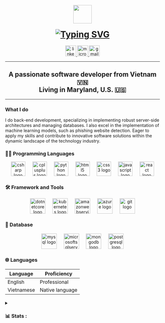 

<div align="center", style="margin-bottom: -20px;">
  <img height="60" src="https://user-images.githubusercontent.com/74038190/212284158-e840e285-664b-44d7-b79b-e264b5e54825.gif"  />
</div>

<h1 align="center">
<a href="https://git.io/typing-svg"><img src="https://readme-typing-svg.herokuapp.com?font=Lato&weight=6000&size=40&duration=3000&pause=700&color=2B56F7&center=true&vCenter=true&random=true&width=600&height=60&lines=Hi+There%F0%9F%91%8B;I'm+Tuan+(Will)+Vo" alt="Typing SVG" /></a>
</h1>

<div align="center">
  <a href="https://www.linkedin.com/in/tuanvo73/" target="_blank">
    <img src="https://img.shields.io/static/v1?message=LinkedIn&logo=linkedin&label=&color=0c1020&logoColor=&labelColor=&style=for-the-badge" height="35" alt="linkedin logo"  />
  </a>
  <a href="https://tvo2@seattleu.edu" target="_blank">
    <img src="https://img.shields.io/static/v1?message=Outlook&logo=microsoft-outlook&label=&color=0c1020&logoColor=white&labelColor=&style=for-the-badge" height="35" alt="microsoft-outlook logo"  />
  </a>
  <a href="https://tuanvo.will@gmail.com" target="_blank">
    <img src="https://img.shields.io/static/v1?message=Gmail&logo=gmail&label=&color=0c1020&logoColor=&labelColor=&style=for-the-badge" height="35" alt="gmail logo"  />
  </a>
</div>

---

<h2 align="center">A passionate software developer from Vietnam 🇻🇳 <br>Living in Maryland, U.S. 🇺🇸</h2>

---

####
<h3 align="left">What I do</h3>


<p align="left">I do back-end development, specializing in implementing robust server-side architectures and managing databases. I also excel in the implementation of machine learning models, such as phishing website detection. Eager to apply my skills and contribute to innovative software solutions within the dynamic landscape of the technology industry.</p>

<h3 align="left">👨‍💻 Programming Languages</h3>


<div align="center">
  <img src="https://cdn.jsdelivr.net/gh/devicons/devicon/icons/csharp/csharp-original.svg" height="47" alt="csharp logo"  />
  <img width="15" />
  <img src="https://cdn.jsdelivr.net/gh/devicons/devicon/icons/cplusplus/cplusplus-original.svg" height="47" alt="cplusplus logo"  />
  <img width="15" />
  <img src="https://cdn.jsdelivr.net/gh/devicons/devicon/icons/python/python-original.svg" height="47" alt="python logo"  />
  <img width="15" />
  <img src="https://cdn.jsdelivr.net/gh/devicons/devicon/icons/html5/html5-original.svg" height="47" alt="html5 logo"  />
  <img width="15" />
  <img src="https://cdn.jsdelivr.net/gh/devicons/devicon/icons/css3/css3-original.svg" height="47" alt="css3 logo"  />
  <img width="15" />
  <img src="https://cdn.jsdelivr.net/gh/devicons/devicon/icons/javascript/javascript-original.svg" height="47" alt="javascript logo"  />
  <img width="15" />
  <img src="https://cdn.jsdelivr.net/gh/devicons/devicon/icons/react/react-original.svg" height="47" alt="react logo"  />
</div>

####

<h3 align="left">🛠 Framework and Tools</h3>

####

<div align="center">
  <img src="https://cdn.jsdelivr.net/gh/devicons/devicon/icons/dotnetcore/dotnetcore-original.svg" height="50" alt="dotnetcore logo"  />
  <img width="15" />
  <img src="https://cdn.jsdelivr.net/gh/devicons/devicon/icons/kubernetes/kubernetes-plain.svg" height="50" alt="kubernetes logo"  />
  <img width="15" />
  <img src="https://cdn.jsdelivr.net/gh/devicons/devicon/icons/amazonwebservices/amazonwebservices-original.svg" height="50" alt="amazonwebservices logo"  />
  <img width="15" />
  <img src="https://cdn.jsdelivr.net/gh/devicons/devicon/icons/azure/azure-original.svg" height="50" alt="azure logo"  />
  <img width="15" />
  <img src="https://cdn.jsdelivr.net/gh/devicons/devicon/icons/git/git-original.svg" height="50" alt="git logo"  />
</div>

####

<h3 align="left">📂 Database</h3>

####

<div align="center">
  <img src="https://cdn.jsdelivr.net/gh/devicons/devicon/icons/mysql/mysql-original.svg" height="50" alt="mysql logo"  />
  <img width="15" />
  <img src="https://cdn.jsdelivr.net/gh/devicons/devicon/icons/microsoftsqlserver/microsoftsqlserver-plain.svg" height="50" alt="microsoftsqlserver logo"  />
  <img width="15" />
  <img src="https://cdn.jsdelivr.net/gh/devicons/devicon/icons/mongodb/mongodb-original.svg" height="50" alt="mongodb logo"  />
  <img width="15" />
  <img src="https://cdn.jsdelivr.net/gh/devicons/devicon/icons/postgresql/postgresql-original.svg" height="50" alt="postgresql logo"  />
</div>

####

<h3 align="left">🌐 Languages</h3>

####

| Language      | Proficiency                                                               |
| ------------- | ------------------------------------------------------------------------- |
| English       | Professional                                                              |
| Vietnamese    | Native language                                                           |

####
<details>
<summary>
<h3 align="left">📊 Stats :</h3>
</summary>


<div align="center">
  <img src="https://streak-stats.demolab.com?user=TWilluan&locale=en&mode=daily&theme=cobalt&hide_border=true&border_radius=10&order=3" height="220" alt="streak graph"  />
</div>